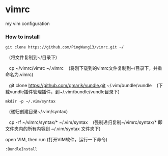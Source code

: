 vimrc
=====

my vim configuration
### How to install

    git clone https://github.com/PingWang13/vimrc.git ~/
    (将文件复制到~/目录下)
    
    
    cp ~/vimrc/vimrc ~/.vimrc
    (将刚下载到的vimrc文件复制到~/目录下，并重命名为.vimrc)
    
    
    git clone https://github.com/gmarik/vundle.git ~/.vim/bundle/vundle
    (下载vundle插件管理插件，到~/.vim/bundle/vundle目录下)
    

    mkdir -p ~/.vim/syntax
    (递归创建目录~/.vim/syntax)
    
    
    cp -rf ~/vimrc/syntax/* ~/.vim/syntax
    (强制递归复制~/vimrc/syntax/* 即文件夹内的所有内容到 ~/.vim/syntax 文件夹下)
    

open VIM, then run
(打开VIM软件，运行一下命令)


    :BundleInstall

